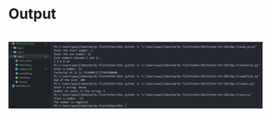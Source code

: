 <h1>Output<h1>
<img src="/Python-for-DSA/Day-03/Screenshot 2024-12-14 001217.png" alt="Day 3 Output" width="600">